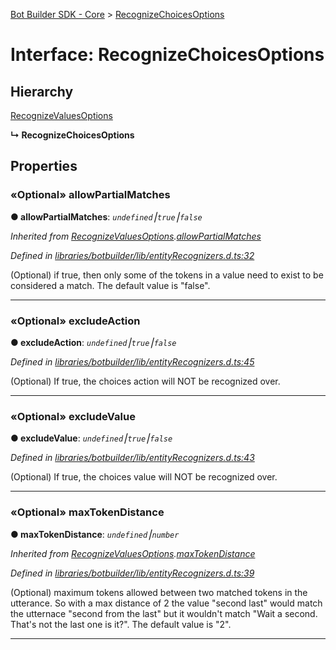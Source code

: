[Bot Builder SDK - Core](../README.md) > [RecognizeChoicesOptions](../interfaces/botbuilder.recognizechoicesoptions.md)



# Interface: RecognizeChoicesOptions

## Hierarchy


 [RecognizeValuesOptions](botbuilder.recognizevaluesoptions.md)

**↳ RecognizeChoicesOptions**








## Properties
<a id="allowpartialmatches"></a>

### «Optional» allowPartialMatches

**●  allowPartialMatches**:  *`undefined`⎮`true`⎮`false`* 

*Inherited from [RecognizeValuesOptions](botbuilder.recognizevaluesoptions.md).[allowPartialMatches](botbuilder.recognizevaluesoptions.md#allowpartialmatches)*

*Defined in [libraries/botbuilder/lib/entityRecognizers.d.ts:32](https://github.com/Microsoft/botbuilder-js/blob/a28edbb/libraries/botbuilder/lib/entityRecognizers.d.ts#L32)*



(Optional) if true, then only some of the tokens in a value need to exist to be considered a match. The default value is "false".




___

<a id="excludeaction"></a>

### «Optional» excludeAction

**●  excludeAction**:  *`undefined`⎮`true`⎮`false`* 

*Defined in [libraries/botbuilder/lib/entityRecognizers.d.ts:45](https://github.com/Microsoft/botbuilder-js/blob/a28edbb/libraries/botbuilder/lib/entityRecognizers.d.ts#L45)*



(Optional) If true, the choices action will NOT be recognized over.




___

<a id="excludevalue"></a>

### «Optional» excludeValue

**●  excludeValue**:  *`undefined`⎮`true`⎮`false`* 

*Defined in [libraries/botbuilder/lib/entityRecognizers.d.ts:43](https://github.com/Microsoft/botbuilder-js/blob/a28edbb/libraries/botbuilder/lib/entityRecognizers.d.ts#L43)*



(Optional) If true, the choices value will NOT be recognized over.




___

<a id="maxtokendistance"></a>

### «Optional» maxTokenDistance

**●  maxTokenDistance**:  *`undefined`⎮`number`* 

*Inherited from [RecognizeValuesOptions](botbuilder.recognizevaluesoptions.md).[maxTokenDistance](botbuilder.recognizevaluesoptions.md#maxtokendistance)*

*Defined in [libraries/botbuilder/lib/entityRecognizers.d.ts:39](https://github.com/Microsoft/botbuilder-js/blob/a28edbb/libraries/botbuilder/lib/entityRecognizers.d.ts#L39)*



(Optional) maximum tokens allowed between two matched tokens in the utterance. So with a max distance of 2 the value "second last" would match the utternace "second from the last" but it wouldn't match "Wait a second. That's not the last one is it?". The default value is "2".




___


